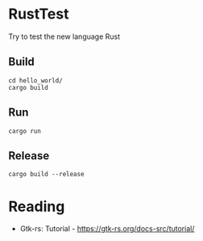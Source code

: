 # RustTest
Try to test the new language Rust

## Build
```
cd hello_world/
cargo build
```

## Run
```
cargo run
```

## Release
```
cargo build --release
```

# Reading
- Gtk-rs: Tutorial - https://gtk-rs.org/docs-src/tutorial/